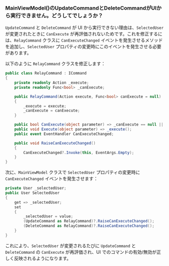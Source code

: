 ### MainViewModel()のUpdateCommandとDeleteCommandがUIから実行できません。どうしてでしょうか？

`UpdateCommand` と `DeleteCommand` が UI から実行できない理由は、`SelectedUser` が変更されたときに `CanExecute` が再評価されないためです。これを修正するには、`RelayCommand` クラスに `CanExecuteChanged` イベントを発生させるメソッドを追加し、`SelectedUser` プロパティの変更時にこのイベントを発生させる必要があります。

以下のように `RelayCommand` クラスを修正します：


```csharp
public class RelayCommand : ICommand
{
    private readonly Action _execute;
    private readonly Func<bool> _canExecute;

    public RelayCommand(Action execute, Func<bool> canExecute = null)
    {
        _execute = execute;
        _canExecute = canExecute;
    }

    public bool CanExecute(object parameter) => _canExecute == null || _canExecute();
    public void Execute(object parameter) => _execute();
    public event EventHandler CanExecuteChanged;

    public void RaiseCanExecuteChanged()
    {
        CanExecuteChanged?.Invoke(this, EventArgs.Empty);
    }
}

```

次に、`MainViewModel` クラスで `SelectedUser` プロパティの変更時に `CanExecuteChanged` イベントを発生させます：


```csharp
private User _selectedUser;
public User SelectedUser
{
    get => _selectedUser;
    set
    {
        _selectedUser = value;
        (UpdateCommand as RelayCommand)?.RaiseCanExecuteChanged();
        (DeleteCommand as RelayCommand)?.RaiseCanExecuteChanged();
    }
}

```

これにより、`SelectedUser` が変更されるたびに `UpdateCommand` と `DeleteCommand` の `CanExecute` が再評価され、UI でのコマンドの有効/無効が正しく反映されるようになります。